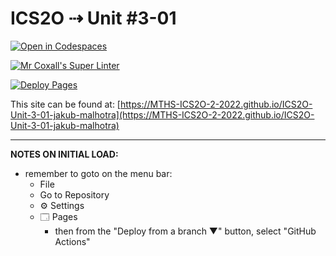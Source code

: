# ICS2O ⇢ Unit #3-01

[![Open in Codespaces](https://classroom.github.com/assets/launch-codespace-f4981d0f882b2a3f0472912d15f9806d57e124e0fc890972558857b51b24a6f9.svg)](https://classroom.github.com/open-in-codespaces?assignment_repo_id=10677636)

[![Mr Coxall's Super Linter](https://github.com/MTHS-ICS2O-2-2022/ICS2O-Unit-3-01-jakub-malhotra/workflows/Mr%20Coxall's%20Super%20Linter/badge.svg)](https://github.com/MTHS-ICS2O-2-2022/ICS2O-Unit-3-01-jakub-malhotra/actions)

[![Deploy Pages](https://github.com/MTHS-ICS2O-2-2022/ICS2O-Unit-3-01-jakub-malhotra/workflows/Deploy%20Pages/badge.svg)](https://github.com/MTHS-ICS2O-2-2022/ICS2O-Unit-3-01-jakub-malhotra/actions)

This site can be found at: [https://MTHS-ICS2O-2-2022.github.io/ICS2O-Unit-3-01-jakub-malhotra](https://MTHS-ICS2O-2-2022.github.io/ICS2O-Unit-3-01-jakub-malhotra)

---

**NOTES ON INITIAL LOAD:**
- remember to goto on the menu bar:
  - File
  - Go to Repository
  - ⚙ Settings
  - 🗔 Pages
    - then from the "Deploy from a branch ▼" button, select "GitHub Actions"
